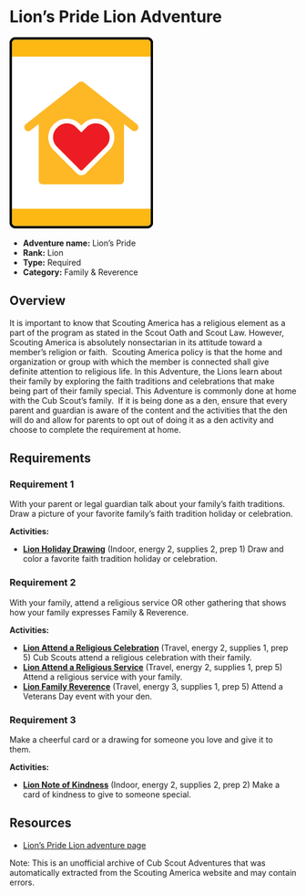 # Lion’s Pride Lion Adventure

![Lion’s Pride Lion adventure belt loop](images/lions-pride.jpg)

- **Adventure name:** Lion’s Pride
- **Rank:** Lion
- **Type:** Required
- **Category:** Family & Reverence

## Overview

It is important to know that Scouting America has a religious element as a part of the program as stated in the Scout Oath and Scout Law. However, Scouting America is absolutely nonsectarian in its attitude toward a member’s religion or faith.  Scouting America policy is that the home and organization or group with which the member is connected shall give definite attention to religious life. In this Adventure, the Lions learn about their family by exploring the faith traditions and celebrations that make being part of their family special. This Adventure is commonly done at home with the Cub Scout’s family.  If it is being done as a den, ensure that every parent and guardian is aware of the content and the activities that the den will do and allow for parents to opt out of doing it as a den activity and choose to complete the requirement at home.

## Requirements

### Requirement 1

With your parent or legal guardian talk about your family’s faith traditions. Draw a picture of your favorite family’s faith tradition holiday or celebration.

**Activities:**

- **[Lion Holiday Drawing](https://www.scouting.org/cub-scout-activities/lion-holiday-drawing/)** (Indoor, energy 2, supplies 2, prep 1)
  Draw and color a favorite faith tradition holiday or celebration.

### Requirement 2

With your family, attend a religious service OR other gathering that shows how your family expresses Family & Reverence.

**Activities:**

- **[Lion Attend a Religious Celebration](https://www.scouting.org/cub-scout-activities/lion-attend-a-religious-celebration/)** (Travel, energy 2, supplies 1, prep 5)
  Cub Scouts attend a religious celebration with their family.
- **[Lion Attend a Religious Service](https://www.scouting.org/cub-scout-activities/lion-attend-a-religious-service/)** (Travel, energy 2, supplies 1, prep 5)
  Attend a religious service with your family.
- **[Lion Family Reverence](https://www.scouting.org/cub-scout-activities/lion-family-reverence/)** (Travel, energy 3, supplies 1, prep 5)
  Attend a Veterans Day event with your den.

### Requirement 3

Make a cheerful card or a drawing for someone you love and give it to them.

**Activities:**

- **[Lion Note of Kindness](https://www.scouting.org/cub-scout-activities/lion-note-of-kindness/)** (Indoor, energy 2, supplies 2, prep 2)
  Make a card of kindness to give to someone special.


## Resources

- [Lion’s Pride Lion adventure page](https://www.scouting.org/cub-scout-adventures/lions-pride/)

Note: This is an unofficial archive of Cub Scout Adventures that was automatically extracted from the Scouting America website and may contain errors.
